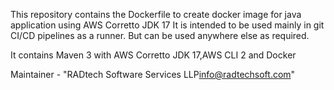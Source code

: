 This repository contains the Dockerfile to create docker image for java application using AWS Corretto JDK 17 
It is intended to be used mainly in git CI/CD pipelines as a runner. But can be used anywhere else as required.

It contains Maven 3 with AWS Corretto JDK 17,AWS CLI 2 and Docker 

Maintainer - "RADtech Software Services LLP<info@radtechsoft.com>"
